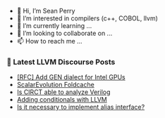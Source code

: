 - 👋 Hi, I’m Sean Perry
- 👀 I’m interested in compilers (c++, COBOL, llvm)
- 🌱 I’m currently learning ...
- 💞️ I’m looking to collaborate on ...
- 📫 How to reach me ...

<!---
s66perry/s66perry is a ✨ special ✨ repository because its `README.md` (this file) appears on your GitHub profile.
You can click the Preview link to take a look at your changes.
--->
### 📕 Latest LLVM Discourse Posts

<!-- DISCOURSE-LLVM:START -->
- [[RFC] Add GEN dialect for Intel GPUs](https://discourse.llvm.org/t/rfc-add-gen-dialect-for-intel-gpus/76753#post_2)
- [ScalarEvolution Foldcache](https://discourse.llvm.org/t/scalarevolution-foldcache/76791#post_1)
- [Is CIRCT able to analyze Verilog](https://discourse.llvm.org/t/is-circt-able-to-analyze-verilog/66281?page=3#post_57)
- [Adding conditionals with LLVM](https://discourse.llvm.org/t/adding-conditionals-with-llvm/76780#post_2)
- [Is it necessary to implement alias interface?](https://discourse.llvm.org/t/is-it-necessary-to-implement-alias-interface/76790#post_1)
<!-- DISCOURSE-LLVM:END -->
